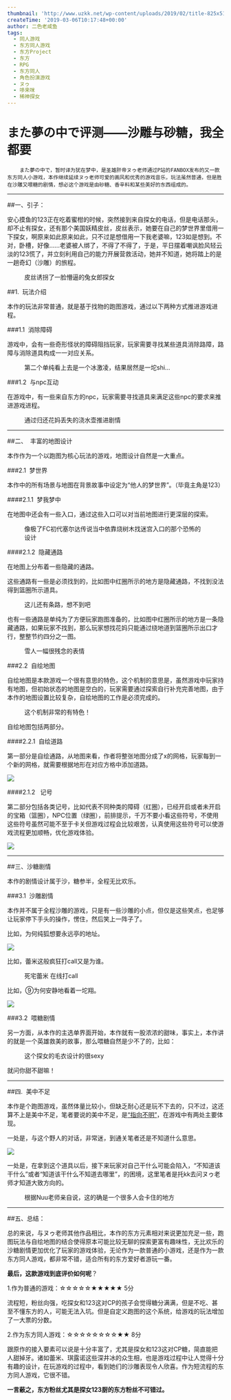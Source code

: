 ```yaml
---
thumbnail: 'http://www.uzkk.net/wp-content/uploads/2019/02/title-825x510.jpg'
createTime: '2019-03-06T10:17:48+00:00'
author: 二色老咸鱼
tags:
  - 同人游戏
  - 东方同人游戏
  - 东方Project
  - 东方
  - RPG
  - 东方同人
  - 角色扮演游戏
  - ヌゥ
  - 哆来咪
  - 稀神探女
---
```


# また夢の中で评测——沙雕与砂糖，我全都要

		また夢の中で，暂时译为犹在梦中，是圣雄肝帝ヌゥ老师通过P站的FANBOX发布的又一款东方同人小游戏，本作继续延续ヌゥ老师可爱的画风和优秀的游戏音乐，玩法虽然普通，但是胜在沙雕又喂糖的剧情，想必这个游戏是由砂糖、香辛料和某些美好的东西组成的。

---

##一、引子：

安心摸鱼的123正在吃着蜜柑的时候，突然接到来自探女的电话，但是电话那头，却不止有探女，还有那个美国妖精皮丝，皮丝表示，她要在自己的梦世界里借用一下探女，啊原来如此原来如此，只不过是想借用一下我老婆嘛，123如是想到。不对，卧槽，好像……老婆被人绑了，不得了不得了，于是，平日摆着嘲讽脸风轻云淡的123慌了，并立刻利用自己的能力开展营救活动，她并不知道，她将踏上的是一趟奇幻（沙雕）的旅程。

<figure>
  <img src="http://www.uzkk.net/wp-content/uploads/2019/03/beginning.jpg" alt=""/>
  <figcaption>皮丝诱拐了一脸懵逼的兔女郎探女</figcaption>
</figure>

##1.  玩法介绍

本作的玩法非常普通，就是基于找物的跑图游戏，通过以下两种方式推进游戏进程。

###1.1  消除障碍

游戏中，会有一些奇形怪状的障碍阻挡玩家，玩家需要寻找某些道具消除路障，路障与消除道具构成一一对应关系。

<figure>
  <img src="http://www.uzkk.net/wp-content/uploads/2019/02/obstacle.jpg" alt=""/>
  <figcaption>第二个单纯看上去是一个冰激凌，结果居然是一坨shi…</figcaption>
</figure>

###1.2  与npc互动

在游戏中，有一些来自东方的npc，玩家需要寻找道具来满足这些npc的要求来推进游戏进程。

<figure>
  <img src="http://www.uzkk.net/wp-content/uploads/2019/03/water.jpg" alt=""/>
  <figcaption>通过归还花妈丢失的浇水壶推进剧情</figcaption>
</figure>

---

##二、  丰富的地图设计

本作作为一个以跑图为核心玩法的游戏，地图设计自然是一大重点。

###2.1  梦世界

本作中的所有场景与地图在背景故事中设定为“他人的梦世界”。（毕竟主角是123）

####2.1.1  梦我梦中

在地图中还会有一些入口，通过这些入口可以对当前地图进行更深层的探索。

<figure>
  <img src="http://www.uzkk.net/wp-content/uploads/2019/02/unerground.jpg" alt=""/>
  <figcaption>像极了FC初代塞尔达传说当中依靠烧树木找迷宫入口的那个恐怖的设计</figcaption>
</figure>

####2.1.2  隐藏通路

在地图上分布着一些隐藏的通路。

这些通路有一些是必须找到的，比如图中红圈所示的地方是隐藏通路，不找到没法得到篮圈所示道具。

<figure>
  <img src="http://www.uzkk.net/wp-content/uploads/2019/02/hidenroad1-1024x460.jpg" alt=""/>
  <figcaption>这儿还有条路，想不到吧</figcaption>
</figure>

也有一些通路是单纯为了方便玩家跑图准备的，比如图中红圈所示的地方是一条隐藏通路，如果玩家不找到，那么玩家想找花妈只能通过绕地道到篮圈所示出口才行，整整节约四分之一图。

<figure>
  <img src="http://www.uzkk.net/wp-content/uploads/2019/02/hidenroad2-1024x460.jpg" alt=""/>
  <figcaption>雪人一幅很残念的表情</figcaption>
</figure>

###2.2  自绘地图

自绘地图是本款游戏一个很有意思的特色，这个机制的意思是，虽然游戏中玩家持有地图，但初始状态的地图是空白的，玩家需要通过探索自行补充完善地图，由于本作的地图设置比较复杂，自绘地图的工作是必须完成的。

<figure>
  <img src="http://www.uzkk.net/wp-content/uploads/2019/02/completemap-1024x460.jpg" alt=""/>
  <figcaption>这个机制非常的有特色！</figcaption>
</figure>

自绘地图包括两部分。

####2.2.1  自绘道路

第一部分是自绘通路，从地图来看，作者将整张地图分成了x的网格，玩家每到一个新的网格，就需要根据地形在对应方格中添加道路。

![](http://www.uzkk.net/wp-content/uploads/2019/02/road-1024x705.jpg)

####2.1.2   记号

第二部分包括各类记号，比如代表不同种类的障碍（红圈），已经开启或者未开启的宝箱（篮圈），NPC位置（绿圈），前排提示，千万不要小看这些符号，不使用这些符号虽然可能不至于卡关但游戏过程会比较艰苦，认真使用这些符号可以使游戏流程更加顺畅，优化游戏体验。

![](http://www.uzkk.net/wp-content/uploads/2019/02/sign-1024x709.jpg)

---

##三、沙糖剧情

本作的剧情设计属于沙，糖参半，全程无比欢乐。

###3.1  沙雕剧情

本作并不属于全程沙雕的游戏，只是有一些沙雕的小点，但仅是这些笑点，也足够让玩家停下手头的操作，愣住，然后笑上一阵子了。

比如，为何纯狐想要永远亭的地址。

![](http://www.uzkk.net/wp-content/uploads/2019/02/junko-1024x473.jpg)

比如，蕾米这般疯狂打call又是为谁。

<figure>
  <img src="http://www.uzkk.net/wp-content/uploads/2019/02/remilia-1024x464.jpg" alt=""/>
  <figcaption>死宅蕾米 在线打call</figcaption>
</figure>

比如，⑨为何安静地看着一坨翔。

![](http://www.uzkk.net/wp-content/uploads/2019/02/kiruno-1024x426.jpg)

###3.2  喂糖剧情

另一方面，从本作的主选单界面开始，本作就有一股浓浓的甜味，事实上，本作讲的就是一个英雄救美的故事，那么喂糖自然是少不了的，比如：

<figure>
  <img src="http://www.uzkk.net/wp-content/uploads/2019/02/sweet-1024x515.jpg" alt=""/>
  <figcaption>这个探女的毛衣设计的很sexy</figcaption>
</figure>

就问你甜不甜嘛！

---

##四.  美中不足

本作是个跑图游戏，虽然体量比较小，但缺乏耐心还是玩不下去的，只不过，这还算不上是美中不足，笔者要说的美中不足，是<u>“指向不明”</u>，在游戏中有两处主要体现。

一处是，与这个野人的对话，非常迷，到通关笔者还是不知道什么意思。

![](http://www.uzkk.net/wp-content/uploads/2019/02/dialogue.jpg)

一处是，在拿到这个道具以后，接下来玩家对自己干什么可能会陷入，“不知道该干什么”或者“知道该干什么不知道去哪里”，的困境，这里笔者是托kk去问ヌゥ老师才知道大致方向的。

<figure>
  <img src="http://www.uzkk.net/wp-content/uploads/2019/02/item.jpg" alt=""/>
  <figcaption>根据Nuu老师亲自说，这的确是一个很多人会卡住的地方</figcaption>
</figure>

---

##五、总结：

总的来说，与ヌゥ老师其他作品相比，本作的东方元素相对来说更加充足一些，跑图玩法与自绘地图的结合使得原本可能比较无聊的探索更富有趣味性，无比欢乐的沙糖剧情更加优化了玩家的游戏体验，无论作为一款普通的小游戏，还是作为一款东方同人游戏，都非常不错，适合所有的东方爱好者游玩一番。

**最后，这款游戏到底评价如何呢**？

1.作为普通的游戏：☆☆☆☆☆★★★★★ 5分

流程短，粉丝向强，吃探女和123这对CP的孩子会觉得糖分满满，但是不吃、甚至不懂东方的人，可能无法入坑。但是自定义跑图的这个系统，给游戏的玩法增加了一大票的分数。

2.作为东方同人游戏：☆☆☆☆☆☆☆☆★★ 8分

跟原作的接入要素可以说是十分丰富了，尤其是探女和123这对CP糖，简直能把人甜掉牙。诸如蕾米、琪露诺这些深井冰的众生相，也是游戏过程中让人觉得十分有趣的设计，在玩游戏的过程中，看到她们的沙雕表现令人欣喜。作为短流程的东方同人游戏，它很不错。

**一言蔽之，东方粉丝尤其是探女123厨的东方粉丝不可错过。**
